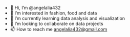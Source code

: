 - 👋 Hi, I’m @angelalia432
- 👀 I’m interested in fashion, food and data     
- 🌱 I’m currently learning data analysis and visualization   
- 💞️ I’m looking to collaborate on data projects 
- 📫 How to reach me angelalia432@gmail.com

<!---
angelalia432/angelalia432 is a ✨ special ✨ repository because its `README.md` (this file) appears on your GitHub profile.
You can click the Preview link to take a look at your changes.
--->
